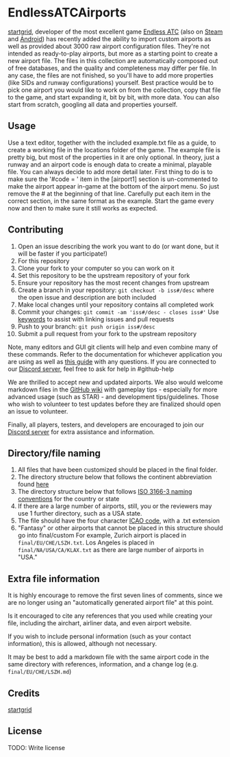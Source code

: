 # EndlessATCAirports
[startgrid](https://startgrid.itch.io/), developer of the most excellent game [Endless ATC](https://startgrid.itch.io/endlessatc) (also on [Steam](http://store.steampowered.com/app/666610/Endless_ATC/) and [Android](https://play.google.com/store/apps/details?id=com.dirgtrats.atcradar)) has recently added the ability to import custom airports as well as provided about 3000 raw airport configuration files. They're not intended as ready-to-play airports, but more as a starting point to create a new airport file. The files in this collection are automatically composed out of free databases, and the quality and completeness may differ per file. In any case, the files are not finished, so you'll have to add more properties (like SIDs and runway configurations) yourself. Best practice would be to pick one airport you would like to work on from the collection, copy that file to the game, and start expanding it, bit by bit, with more data. You can also start from scratch, googling all data and properties yourself.

## Usage
Use a text editor, together with the included example.txt file as a guide, to create a working file in the locations folder of the game. The example file is pretty big, but most of the properties in it are only optional. In theory, just a runway and an airport code is enough data to create a minimal, playable file. You can always decide to add more detail later. First thing to do is to make sure  the '#code = ' item in the [airport1] section is un-commented to make the airport appear in-game at the bottom of the airport menu. So just remove the # at the beginning of that line. Carefully put each item in the correct section, in the same format as the example. Start the game every now and then to make sure it still works as expected.

## Contributing
1. Open an issue describing the work you want to do (or want done, but it will be faster if you participate!)
2. For this repository
3. Clone your fork to your computer so you can work on it
4. Set this repository to be the upstream repository of your fork
5. Ensure your repository has the most recent changes from upstream
6. Create a branch in your repository: `git checkout -b iss#/desc` where the open issue and description are both included
7. Make local changes until your repository contains all completed work
8. Commit your changes: `git commit -am 'iss#/desc - closes iss#'` Use [keywords](https://docs.github.com/en/free-pro-team@latest/github/managing-your-work-on-github/linking-a-pull-request-to-an-issue#linking-a-pull-request-to-an-issue-using-a-keyword) to assist with linking issues and pull requests
9. Push to your branch: `git push origin iss#/desc`
10. Submit a pull request from your fork to the upstream repository

Note, many editors and GUI git clients will help and even combine many of these commands. Refer to the documentation for whichever application you are using as well as [this guide](https://www.dataschool.io/how-to-contribute-on-github/) with any questions. If you are connected to our [Discord server](https://discord.gg/v4wDGh3), feel free to ask for help in #github-help

We are thrilled to accept new and updated airports. We also would welcome markdown files in the [GitHub wiki](https://github.com/AdamJCavanaugh/EndlessATCAirports/wiki) with gameplay tips - especially for more advanced usage (such as STAR) - and development tips/guidelines. Those who wish to volunteer to test updates before they are finalized should open an issue to volunteer.

Finally, all players, testers, and developers are encouraged to join our [Discord server](https://discord.gg/v4wDGh3) for extra assistance and information.

## Directory/file naming
1. All files that have been customized should be placed in the final folder.
2. The directory structure below that follows the continent abbreviation found [here](https://datahub.io/core/continent-codes)
3. The directory structure below that follows [ISO 3166-3 naming conventions](https://en.wikipedia.org/wiki/ISO_3166-1_alpha-3) for the country or state
4. If there are a large number of airports, still, you or the reviewers may use 1 further directory, such as a USA state.
5. The file should have the four character [ICAO code](https://airportcodes.aero/-/list-icao-codes), with a .txt extension
6. "Fantasy" or other airports that cannot be placed in this structure should go into final/custom
For example, Zurich airport is placed in `final/EU/CHE/LSZH.txt`. Los Angeles is placed in `final/NA/USA/CA/KLAX.txt` as there are large number of airports in "USA."

## Extra file information
It is highly encourage to remove the first seven lines of comments, since we are no longer using an "automatically generated airport file" at this point.

Is it encouraged to cite any references that you used while creating your file, including the airchart, airliner data, and even airport website.

If you wish to include personal information (such as your contact information), this is allowed, although not necessary.

It may be best to add a markdown file with the same airport code in the same directory with references, information, and a change log (e.g. `final/EU/CHE/LSZH.md`)

## Credits
[startgrid](https://startgrid.itch.io/)

## License
TODO: Write license
